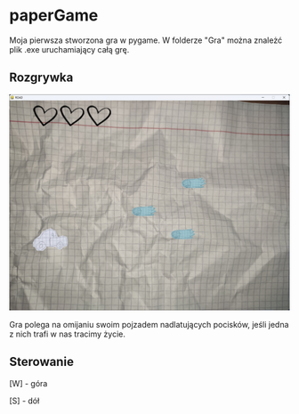 # paperGame
Moja pierwsza stworzona gra w pygame.
W folderze "Gra" można znależć plik .exe uruchamiający całą grę. 

## Rozgrywka
![gameplay_view](Gra/gameplay_view.png)

Gra polega na omijaniu swoim pojzadem nadlatujących pocisków, jeśli jedna z nich trafi w nas tracimy życie. 

## Sterowanie
[W] - góra

[S] - dół
